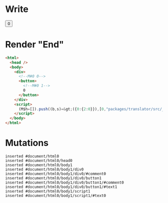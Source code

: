 # Write
  <div><!M#0 0><button><!M#0 1>0</button></div><script>(M$h=[]).push((b,s)=>({0:{2:0}}),[0,"packages/translator/src/__tests__/fixtures/basic-counter/template.marko_0_clickCount",])</script>


# Render "End"
```html
<html>
  <head />
  <body>
    <div>
      <!--M#0 0-->
      <button>
        <!--M#0 1-->
        0
      </button>
    </div>
    <script>
      (M$h=[]).push((b,s)=&gt;({0:{2:0}}),[0,"packages/translator/src/__tests__/fixtures/basic-counter/template.marko_0_clickCount",])
    </script>
  </body>
</html>
```

# Mutations
```
inserted #document/html0
inserted #document/html0/head0
inserted #document/html0/body1
inserted #document/html0/body1/div0
inserted #document/html0/body1/div0/#comment0
inserted #document/html0/body1/div0/button1
inserted #document/html0/body1/div0/button1/#comment0
inserted #document/html0/body1/div0/button1/#text1
inserted #document/html0/body1/script1
inserted #document/html0/body1/script1/#text0
```